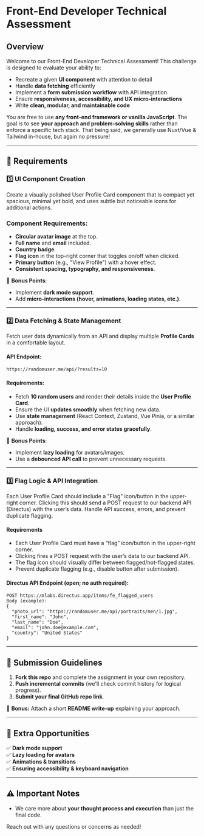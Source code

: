 # Front-End Developer Technical Assessment

## Overview
Welcome to our Front-End Developer Technical Assessment! This challenge is designed to evaluate your ability to:
- Recreate a given **UI component** with attention to detail
- Handle **data fetching** efficiently
- Implement a **form submission workflow** with API integration
- Ensure **responsiveness, accessibility, and UX micro-interactions**
- Write **clean, modular, and maintainable code**

You are free to use **any front-end framework or vanilla JavaScript**. The goal is to see **your approach and problem-solving skills** rather than enforce a specific tech stack. That being said, we generally use Nuxt/Vue & Tailwind in-house, but again no pressure!

---

## 📌 Requirements

### 1️⃣ UI Component Creation
Create a visually polished User Profile Card component that is compact yet spacious, minimal yet bold, and uses subtle but noticeable icons for additional actions.

### **Component Requirements:**
- **Circular avatar image** at the top.
- **Full name** and **email** included.
- **Country badge**.
- **Flag icon** in the top-right corner that toggles on/off when clicked.
- **Primary button** (e.g., "View Profile") with a hover effect.
- **Consistent spacing, typography, and responsiveness**.

🔹 **Bonus Points**:
- Implement **dark mode support**.
- Add **micro-interactions (hover, animations, loading states, etc.)**.

---

### 2️⃣ Data Fetching & State Management
Fetch user data dynamically from an API and display multiple **Profile Cards** in a comfortable layout.

#### **API Endpoint:**
`https://randomuser.me/api/?results=10`

#### **Requirements:**
- Fetch **10 random users** and render their details inside the **User Profile Card**.
- Ensure the UI **updates smoothly** when fetching new data.
- Use **state management** (React Context, Zustand, Vue Pinia, or a similar approach).
- Handle **loading, success, and error states gracefully**.

🔹 **Bonus Points**:
- Implement **lazy loading** for avatars/images.
- Use a **debounced API call** to prevent unnecessary requests.

---

### 3️⃣ Flag Logic & API Integration
Each User Profile Card should include a "Flag" icon/button in the upper-right corner. Clicking this should send a POST request to our backend API (Directus) with the user’s data. Handle API success, errors, and prevent duplicate flagging.

#### Requirements
- Each User Profile Card must have a “flag” icon/button in the upper-right corner.
- Clicking fires a POST request with the user’s data to our backend API.
- The flag icon should visually differ between flagged/not-flagged states.
- Prevent duplicate flagging (e.g., disable button after submission).

 
#### **Directus API Endpoint (open; no auth required):**
```
POST https://mlabs.directus.app/items/fe_flagged_users
Body (example):
{
  "photo_url": "https://randomuser.me/api/portraits/men/1.jpg",
  "first_name": "John",
  "last_name": "Doe",
  "email": "john.doe@example.com",
  "country": "United States"
}
```

---

## 📂 Submission Guidelines
1. **Fork this repo** and complete the assignment in your own repository.
2. **Push incremental commits** (we'll check commit history for logical progress).
3. **Submit your final GitHub repo link**.

🔹 **Bonus:** Attach a short **README write-up** explaining your approach.

---

## 🚀 Extra Opportunities
✅ **Dark mode support**  
✅ **Lazy loading for avatars**  
✅ **Animations & transitions**  
✅ **Ensuring accessibility & keyboard navigation**  

---

## ⚠️ Important Notes
- We care more about **your thought process and execution** than just the final code.

Reach out with any questions or concerns as needed!
